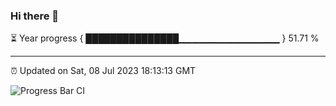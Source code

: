 ### Hi there 👋

⏳ Year progress { ███████████████▁▁▁▁▁▁▁▁▁▁▁▁▁▁▁ } 51.71 %

---

⏰ Updated on Sat, 08 Jul 2023 18:13:13 GMT

![Progress Bar CI](https://github.com/liununu/liununu/workflows/Progress%20Bar%20CI/badge.svg)
